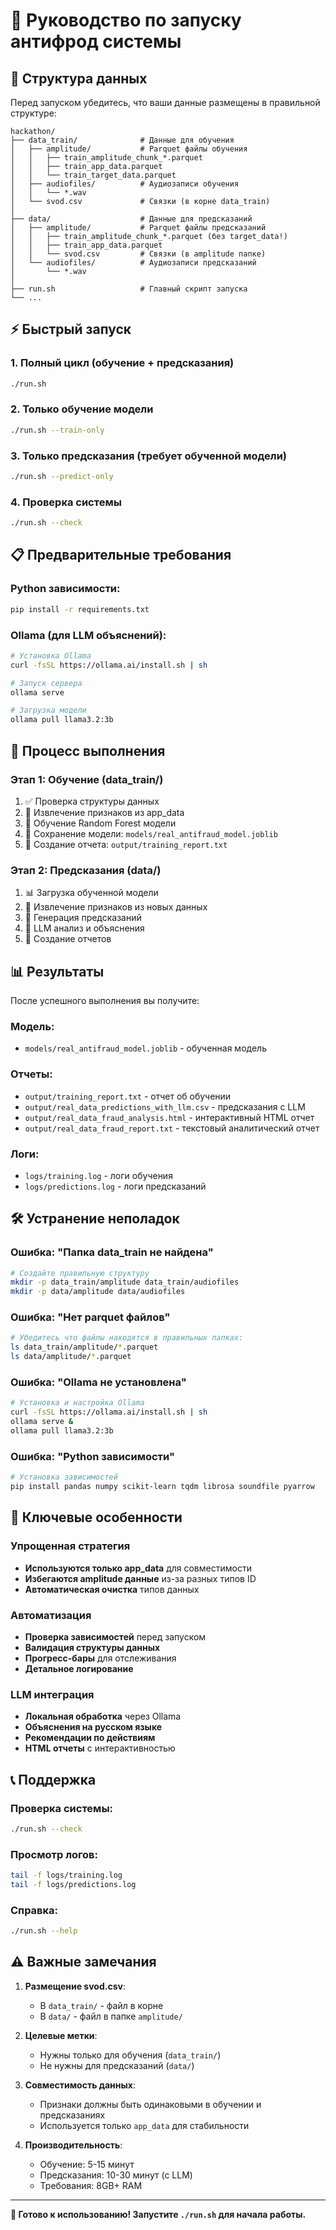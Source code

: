 # 🚀 Руководство по запуску антифрод системы

## 📁 Структура данных

Перед запуском убедитесь, что ваши данные размещены в правильной структуре:

```
hackathon/
├── data_train/              # Данные для обучения
│   ├── amplitude/           # Parquet файлы обучения
│   │   ├── train_amplitude_chunk_*.parquet
│   │   ├── train_app_data.parquet
│   │   └── train_target_data.parquet
│   ├── audiofiles/          # Аудиозаписи обучения
│   │   └── *.wav
│   └── svod.csv             # Связки (в корне data_train)
│
├── data/                    # Данные для предсказаний
│   ├── amplitude/           # Parquet файлы предсказаний
│   │   ├── train_amplitude_chunk_*.parquet (без target_data!)
│   │   ├── train_app_data.parquet
│   │   └── svod.csv         # Связки (в amplitude папке)
│   └── audiofiles/          # Аудиозаписи предсказаний
│       └── *.wav
│
├── run.sh                   # Главный скрипт запуска
└── ...
```

## ⚡ Быстрый запуск

### 1. Полный цикл (обучение + предсказания)
```bash
./run.sh
```

### 2. Только обучение модели
```bash
./run.sh --train-only
```

### 3. Только предсказания (требует обученной модели)
```bash
./run.sh --predict-only
```

### 4. Проверка системы
```bash
./run.sh --check
```

## 📋 Предварительные требования

### Python зависимости:
```bash
pip install -r requirements.txt
```

### Ollama (для LLM объяснений):
```bash
# Установка Ollama
curl -fsSL https://ollama.ai/install.sh | sh

# Запуск сервера
ollama serve

# Загрузка модели
ollama pull llama3.2:3b
```

## 🔄 Процесс выполнения

### Этап 1: Обучение (data_train/)
1. ✅ Проверка структуры данных
2. 🔧 Извлечение признаков из app_data
3. 🤖 Обучение Random Forest модели
4. 💾 Сохранение модели: `models/real_antifraud_model.joblib`
5. 📄 Создание отчета: `output/training_report.txt`

### Этап 2: Предсказания (data/)
1. 📊 Загрузка обученной модели
2. 🔧 Извлечение признаков из новых данных
3. 🔮 Генерация предсказаний
4. 🤖 LLM анализ и объяснения
5. 📄 Создание отчетов

## 📊 Результаты

После успешного выполнения вы получите:

### Модель:
- `models/real_antifraud_model.joblib` - обученная модель

### Отчеты:
- `output/training_report.txt` - отчет об обучении
- `output/real_data_predictions_with_llm.csv` - предсказания с LLM
- `output/real_data_fraud_analysis.html` - интерактивный HTML отчет
- `output/real_data_fraud_report.txt` - текстовый аналитический отчет

### Логи:
- `logs/training.log` - логи обучения
- `logs/predictions.log` - логи предсказаний

## 🛠️ Устранение неполадок

### Ошибка: "Папка data_train не найдена"
```bash
# Создайте правильную структуру
mkdir -p data_train/amplitude data_train/audiofiles
mkdir -p data/amplitude data/audiofiles
```

### Ошибка: "Нет parquet файлов"
```bash
# Убедитесь что файлы находятся в правильных папках:
ls data_train/amplitude/*.parquet
ls data/amplitude/*.parquet
```

### Ошибка: "Ollama не установлена"
```bash
# Установка и настройка Ollama
curl -fsSL https://ollama.ai/install.sh | sh
ollama serve &
ollama pull llama3.2:3b
```

### Ошибка: "Python зависимости"
```bash
# Установка зависимостей
pip install pandas numpy scikit-learn tqdm librosa soundfile pyarrow
```

## 🎯 Ключевые особенности

### Упрощенная стратегия
- **Используются только app_data** для совместимости
- **Избегаются amplitude данные** из-за разных типов ID
- **Автоматическая очистка** типов данных

### Автоматизация
- **Проверка зависимостей** перед запуском
- **Валидация структуры данных**
- **Прогресс-бары** для отслеживания
- **Детальное логирование**

### LLM интеграция
- **Локальная обработка** через Ollama
- **Объяснения на русском языке**
- **Рекомендации по действиям**
- **HTML отчеты** с интерактивностью

## 📞 Поддержка

### Проверка системы:
```bash
./run.sh --check
```

### Просмотр логов:
```bash
tail -f logs/training.log
tail -f logs/predictions.log
```

### Справка:
```bash
./run.sh --help
```

## ⚠️ Важные замечания

1. **Размещение svod.csv**:
   - В `data_train/` - файл в корне
   - В `data/` - файл в папке `amplitude/`

2. **Целевые метки**:
   - Нужны только для обучения (`data_train/`)
   - Не нужны для предсказаний (`data/`)

3. **Совместимость данных**:
   - Признаки должны быть одинаковыми в обучении и предсказаниях
   - Используется только `app_data` для стабильности

4. **Производительность**:
   - Обучение: 5-15 минут
   - Предсказания: 10-30 минут (с LLM)
   - Требования: 8GB+ RAM

---

**🎉 Готово к использованию! Запустите `./run.sh` для начала работы.**